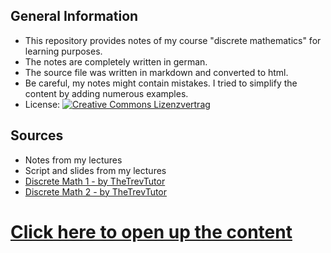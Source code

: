## General Information
- This repository provides notes of my course "discrete mathematics" for learning purposes.
- The notes are completely written in german.
- The source file was written in markdown and converted to html.
- Be careful, my notes might contain mistakes. I tried to simplify the content by adding numerous examples.
- License: [![Creative Commons Lizenzvertrag](https://i.creativecommons.org/l/by-sa/4.0/88x31.png)](http://creativecommons.org/licenses/by-sa/4.0/)

## Sources
- Notes from my lectures
- Script and slides from my lectures
- [Discrete Math 1 - by TheTrevTutor](https://www.youtube.com/watch?v=tyDKR4FG3Yw&list=PLDDGPdw7e6Ag1EIznZ-m-qXu4XX3A0cIz)
- [Discrete Math 2 - by TheTrevTutor](https://www.youtube.com/watch?v=DBugSTeX1zw&list=PLDDGPdw7e6Aj0amDsYInT_8p6xTSTGEi2)

# [Click here to open up the content](https://leonstoldt.github.io/diskrete-Mathematik/page)
<!--stackedit_data:
eyJoaXN0b3J5IjpbMTMzMDIxMDYzNF19
-->